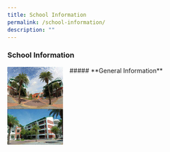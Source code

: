 ```yaml
---
title: School Information
permalink: /school-information/
description: ""
---
```

### **School Information**

<img src="/images/sch%20info.jpg" style="width:25%;margin-right:15px;" align = "left">
##### **General Information**